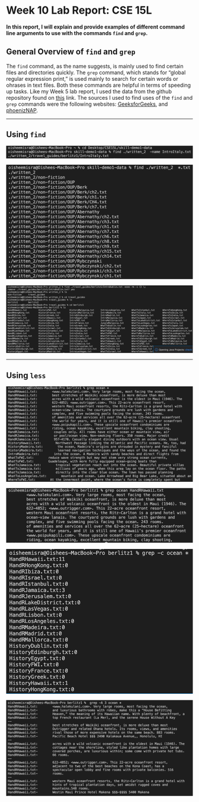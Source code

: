 # Week 10 Lab Report: CSE 15L

**In this report, I will explain and provide examples of different command line arguments to use with the commands `find` and `grep`.**

## General Overview of `find` and `grep`
The `find` command, as the name suggests, is mainly used to find certain files and directories quickly. The `grep` command, which stands for 
“global regular expression print,” is used mainly to search for certain words or ohrases in text files. Both these commands are helpful in terms of 
speeding up tasks. Like my Week 5 lab report, I used the data from the github repository found on [this](https://github.com/ucsd-cse15l-w23/skill-demo1-data) link. 
The sources I used to find uses of the `find` and `grep` commands were the following websites: [GeeksforGeeks](https://www.geeksforgeeks.org/find-command-in-linux-with-examples/), 
and [phoenizNAP](https://phoenixnap.com/kb/grep-command-linux-unix-examples#:~:text=To%20search%20multiple%20files%20with,separated%20with%20a%20space%20character.&text=The%20terminal%20prints%20the%20name,as%20many%20filenames%20as%20needed.).

---

## Using `find`

![Image](find1.1.png)

![Image](find1.2.png)

![Image](find2.0.png)

---

## Using `less`

![Image](grep1.1.png)

![Image](grep1.2.png)

![Image](grep1.3.png)

![Image](grep1.4.png)
